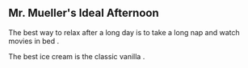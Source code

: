 ## Mr. Mueller's Ideal Afternoon

The best way to relax after a long day is to take a long nap and watch movies in bed .

The best ice cream is the classic vanilla . 